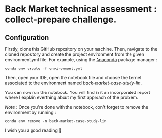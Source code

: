 # Back Market technical assessment : collect-prepare challenge.

## Configuration

Firstly, clone this GitHub repository on your machine. Then, navigate to the cloned repository and create the project environment from the given environment.yml file.
For example, using the [Anaconda](https://docs.anaconda.com/anaconda/install/) package manager :

```
conda env create -f environment.yml
```

Then, open your IDE, open the notebook file and choose the kernel associated to the environment named *back-market-case-study-lin*.

You can now run the notebook. You will find in it an incorporated report where I explain everthing about my first approach of the problem.


*Note* : Once you're done with the notebook, don't forget to remove the environment by running :

```
conda env remove -n back-market-case-study-lin
```

I wish you a good reading 🙂
